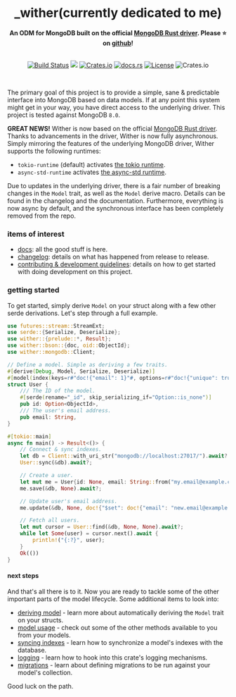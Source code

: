 <h1 align="center">_wither(currently dedicated to me)</h1>
<div align="center">
    <strong>
An ODM for MongoDB built on the official <a href="https://github.com/mongodb/mongo-rust-driver">MongoDB Rust driver</a>. Please ⭐ on <a href="https://github.com/thedodd/wither">github</a>!
    </strong>
</div>
<br />
<div align="center">

[![Build Status](https://github.com/thedodd/wither/workflows/ci/badge.svg?branch=master)](https://github.com/thedodd/wither/actions)
[![](https://img.shields.io/badge/tested%20on-mongodb%203.6%2B-brightgreen.svg)](#)
[![Crates.io](https://img.shields.io/crates/v/wither.svg)](https://crates.io/crates/wither)
[![docs.rs](https://docs.rs/wither/badge.svg)](https://docs.rs/wither)
[![License](https://img.shields.io/badge/license-Apache%202.0-blue.svg)](LICENSE)
![Crates.io](https://img.shields.io/crates/d/wither.svg)

</div>
</br>

The primary goal of this project is to provide a simple, sane & predictable interface into MongoDB based on data models. If at any point this system might get in your way, you have direct access to the underlying driver. This project is tested against MongoDB `8.0`.

**GREAT NEWS!** Wither is now based on the official [MongoDB Rust driver](https://github.com/mongodb/mongo-rust-driver). Thanks to advancements in the driver, Wither is now fully asynchronous. Simply mirroring the features of the underlying MongoDB driver, Wither supports the following runtimes:

- `tokio-runtime` (default) activates [the tokio runtime](tokio.rs/).
- `async-std-runtime` activates [the async-std runtime](https://async.rs/).

Due to updates in the underlying driver, there is a fair number of breaking changes in the `Model` trait, as well as the `Model` derive macro. Details can be found in the changelog and the documentation. Furthermore, everything is now async by default, and the synchronous interface has been completely removed from the repo.

### items of interest

- [docs](https://docs.rs/wither): all the good stuff is here.
- [changelog](https://github.com/thedodd/wither/blob/master/CHANGELOG.md): details on what has happened from release to release.
- [contributing & development guidelines](https://github.com/thedodd/wither/blob/master/CONTRIBUTING.md): details on how to get started with doing development on this project.

### getting started

To get started, simply derive `Model` on your struct along with a few other serde derivations. Let's step through a full example.

```rust ,no_run
use futures::stream::StreamExt;
use serde::{Serialize, Deserialize};
use wither::{prelude::*, Result};
use wither::bson::{doc, oid::ObjectId};
use wither::mongodb::Client;

// Define a model. Simple as deriving a few traits.
#[derive(Debug, Model, Serialize, Deserialize)]
#[model(index(keys=r#"doc!{"email": 1}"#, options=r#"doc!{"unique": true}"#))]
struct User {
    /// The ID of the model.
    #[serde(rename="_id", skip_serializing_if="Option::is_none")]
    pub id: Option<ObjectId>,
    /// The user's email address.
    pub email: String,
}

#[tokio::main]
async fn main() -> Result<()> {
    // Connect & sync indexes.
    let db = Client::with_uri_str("mongodb://localhost:27017/").await?.database("mydb");
    User::sync(&db).await?;

    // Create a user.
    let mut me = User{id: None, email: String::from("my.email@example.com")};
    me.save(&db, None).await?;

    // Update user's email address.
    me.update(&db, None, doc!{"$set": doc!{"email": "new.email@example.com"}}, None).await?;

    // Fetch all users.
    let mut cursor = User::find(&db, None, None).await?;
    while let Some(user) = cursor.next().await {
        println!("{:?}", user);
    }
    Ok(())
}
```

#### next steps

And that's all there is to it. Now you are ready to tackle some of the other important parts of the model lifecycle. Some additional items to look into:

- [deriving model](https://docs.rs/wither/latest/wither/model/trait.Model.html) - learn more about automatically deriving the `Model` trait on your structs.
- [model usage](https://docs.rs/wither/latest/wither/model/trait.Model.html#provided-methods) - check out some of the other methods available to you from your models.
- [syncing indexes](https://docs.rs/wither/latest/wither/model/trait.Model.html#sync) - learn how to synchronize a model's indexes with the database.
- [logging](https://docs.rs/wither/latest/wither/model/trait.Model.html#logging) - learn how to hook into this crate's logging mechanisms.
- [migrations](https://docs.rs/wither/latest/wither/migration/index.html) - learn about defining migrations to be run against your model's collection.

Good luck on the path.
